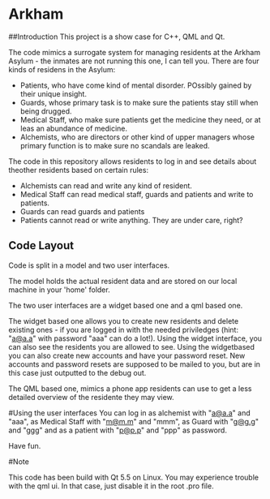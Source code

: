 # Arkham
##Introduction
This project is a show case for C++, QML and Qt.

The code mimics a surrogate system for managing residents at the Arkham Asylum - the inmates are not running this one, I can tell you. There are four kinds of residens in the Asylum:

 * Patients, who have come kind of mental disorder. POssibly gained by their unique insight.
 * Guards, whose primary task is to make sure the patients stay still when being drugged.
 * Medical Staff, who make sure patients get the medicine they need, or at leas an abundance of medicine.
 * Alchemists, who are directors or other kind of upper managers whose primary function is to make sure no scandals are leaked.
 
The code in this repository allows residents to log in and see details about theother residents based on certain rules:

 * Alchemists can read and write any kind of resident.
 * Medical Staff can read medical staff, guards and patients and write to patients.
 * Guards can read guards and patients
 * Patients cannot read or write anything. They are under care, right?
 
## Code Layout
Code is split in a model and two user interfaces. 

The model holds the actual resident data and are stored on our local machine in your 'home' folder. 

The two user interfaces are a widget based one and a qml based one.

The widget based one  allows you to create new residents and delete existing ones - if you are logged in with the needed priviledges (hint: "a@a.a" with password "aaa" can do a lot!). Using the widget interface, you can also see the residents you are allowed to see.
Using the widgetbased you can also create new accounts and have your password reset. New accounts and password resets are supposed to be mailed to you, but are in this case just outputted to the debug out.

The QML based one, mimics a phone app residents can use to get a less detailed overview of the residente they may view.

#Using the user interfaces
You can log in as alchemist with "a@a.a" and "aaa", as Medical Staff with "m@m.m" and "mmm", as Guard with "g@g.g" and "ggg" and as a patient with "p@p.p" and "ppp" as password.

Have fun. 


#Note

This code has been build with Qt 5.5 on Linux. You may experience trouble with the qml ui. In that case, just disable it in the root .pro file.
